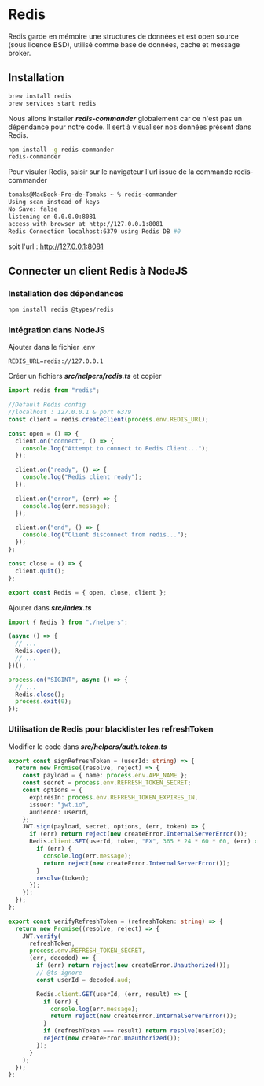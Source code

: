# Redis

Redis garde en mémoire une structures de données et est open source (sous licence BSD), utilisé comme base de données, cache et message broker.

## Installation

```zsh
brew install redis
brew services start redis
```

Nous allons installer ***redis-commander*** globalement car ce n'est pas un dépendance pour notre code. Il sert à visualiser nos données présent dans Redis.

```zsh
npm install -g redis-commander
redis-commander
```

Pour visuler Redis, saisir sur le navigateur l'url issue de la commande redis-commander

```zsh
tomaks@MacBook-Pro-de-Tomaks ~ % redis-commander
Using scan instead of keys
No Save: false
listening on 0.0.0.0:8081
access with browser at http://127.0.0.1:8081
Redis Connection localhost:6379 using Redis DB #0
```

soit l'url : http://127.0.0.1:8081

## Connecter un client Redis à NodeJS

### Installation des dépendances

```zsh
npm install redis @types/redis
```

### Intégration dans NodeJS

Ajouter dans le fichier .env 

```
REDIS_URL=redis://127.0.0.1
```

Créer un fichiers ***src/helpers/redis.ts*** et copier

```ts
import redis from "redis";

//Default Redis config
//localhost : 127.0.0.1 & port 6379
const client = redis.createClient(process.env.REDIS_URL);

const open = () => {
  client.on("connect", () => {
    console.log("Attempt to connect to Redis Client...");
  });

  client.on("ready", () => {
    console.log("Redis client ready");
  });

  client.on("error", (err) => {
    console.log(err.message);
  });

  client.on("end", () => {
    console.log("Client disconnect from redis...");
  });
};

const close = () => {
  client.quit();
};

export const Redis = { open, close, client };
```

Ajouter dans ***src/index.ts***

```ts
import { Redis } from "./helpers";

(async () => {
  // ...
  Redis.open();
  // ...
})();

process.on("SIGINT", async () => {
  // ...
  Redis.close();
  process.exit(0);
});
```

### Utilisation de Redis pour blacklister les refreshToken

Modifier le code dans ***src/helpers/auth.token.ts***

```ts
export const signRefreshToken = (userId: string) => {
  return new Promise((resolve, reject) => {
    const payload = { name: process.env.APP_NAME };
    const secret = process.env.REFRESH_TOKEN_SECRET;
    const options = {
      expiresIn: process.env.REFRESH_TOKEN_EXPIRES_IN,
      issuer: "jwt.io",
      audience: userId,
    };
    JWT.sign(payload, secret, options, (err, token) => {
      if (err) return reject(new createError.InternalServerError());
      Redis.client.SET(userId, token, "EX", 365 * 24 * 60 * 60, (err) => {
        if (err) {
          console.log(err.message);
          return reject(new createError.InternalServerError());
        }
        resolve(token);
      });
    });
  });
};

export const verifyRefreshToken = (refreshToken: string) => {
  return new Promise((resolve, reject) => {
    JWT.verify(
      refreshToken,
      process.env.REFRESH_TOKEN_SECRET,
      (err, decoded) => {
        if (err) return reject(new createError.Unauthorized());
        // @ts-ignore
        const userId = decoded.aud;

        Redis.client.GET(userId, (err, result) => {
          if (err) {
            console.log(err.message);
            return reject(new createError.InternalServerError());
          }
          if (refreshToken === result) return resolve(userId);
          reject(new createError.Unauthorized());
        });
      }
    );
  });
};
```


